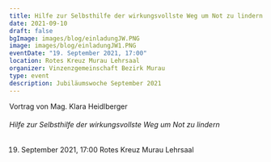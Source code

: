 ```yaml
---
title: Hilfe zur Selbsthilfe der wirkungsvollste Weg um Not zu lindern
date: 2021-09-10
draft: false
bgImage: images/blog/einladungJW.PNG
image: images/blog/einladungJW1.PNG
eventDate: "19. September 2021, 17:00"
location: Rotes Kreuz Murau Lehrsaal
organizer: Vinzenzgemeinschaft Bezirk Murau
type: event
description: Jubiläumswoche September 2021
---
```


Vortrag von Mag. Klara Heidlberger
<!--more-->
###### Hilfe zur Selbsthilfe der wirkungsvollste Weg um Not zu lindern
19. September 2021, 17:00
Rotes Kreuz Murau Lehrsaal